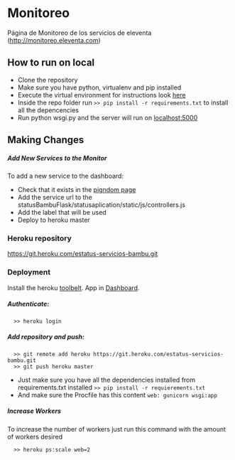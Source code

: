 # Monitoreo
Página de Monitoreo de los servicios de eleventa (http://monitoreo.eleventa.com)

## How to run on local

- Clone the repository
- Make sure you have python, virtualenv and pip installed
- Execute the virtual environment for instructions look [here](https://virtualenv.pypa.io/en/stable/userguide/)
- Inside the repo folder run `>> pip install -r requirements.txt` to install all the depencencies
- Run python wsgi.py and the server will run on [localhost:5000](localhost:5000)

## Making Changes

##### Add New Services to the Monitor

To add a new service to the dashboard:
- Check that it exists in the [pigndom page](https://my.pingdom.com/newchecks/checks#)
- Add the service url to the statusBambuFlask/statusaplication/static/js/controllers.js
- Add the label that will be used
- Deploy to heroku master

### Heroku repository
https://git.heroku.com/estatus-servicios-bambu.git

### Deployment

Install the heroku [toolbelt](https://toolbelt.heroku.com/).
App in [Dashboard](https://dashboard.heroku.com/orgs/bambucoders/apps).

##### Authenticate:
```
  >> heroku login
```
##### Add repository and push:
```
  >> git remote add heroku https://git.heroku.com/estatus-servicios-bambu.git
  >> git push heroku master
```

- Just make sure you have all the dependencies installed from requirements.txt installed `>> pip install -r requierements.txt `
- And make sure the Procfile has this content
` web: gunicorn wsgi:app `

##### Increase Workers
To increase the number of workers just run this command with the amount of workers desired
```
  >> heroku ps:scale web=2
```
